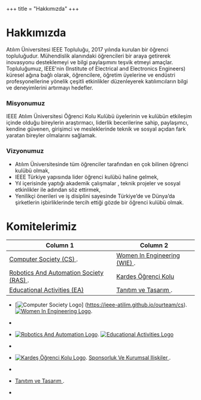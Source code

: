 +++
title = "Hakkımızda"
+++

# Hakkımızda

Atılım Üniversitesi IEEE Topluluğu, 2017 yılında kurulan bir öğrenci topluluğudur. Mühendislik alanındaki öğrencileri bir araya getirerek inovasyonu desteklemeyi ve bilgi paylaşımını teşvik etmeyi amaçlar. Topluluğumuz, IEEE'nin (Institute of Electrical and Electronics Engineers) küresel ağına bağlı olarak, öğrencilere, öğretim üyelerine ve endüstri profesyonellerine yönelik çeşitli etkinlikler düzenleyerek katılımcıların bilgi ve deneyimlerini artırmayı hedefler.

### Misyonumuz

IEEE Atılım Üniversitesi Öğrenci Kolu Kulübü üyelerinin ve kulübün etkileşim içinde
olduğu bireylerin araştırmacı, liderlik becerilerine sahip, paylaşımcı, kendine güvenen,
girişimci ve mesleklerinde teknik ve sosyal açıdan fark yaratan bireyler olmalarını sağlamak.

### Vizyonumuz

- Atılım Üniversitesinde tüm öğrenciler tarafından en çok bilinen öğrenci kulübü olmak,
- IEEE Türkiye yapısında lider öğrenci kulübü haline gelmek,
- Yıl içerisinde yaptığı akademik çalışmalar , teknik projeler ve sosyal etkinlikler ile
adından söz ettirmek,
- Yenilikçi önerileri ve iş disiplini sayesinde Türkiye’de ve Dünya’da şirketlerin
işbirliklerinde tercih ettiği gözde bir öğrenci kulübü olmak.

# Komitelerimiz


| Column 1 | Column 2 |
| -------- | -------- |
| [Computer Society (CS) ](https://ieee-atilim.github.io/ourteam/wie).      | [Women In Engineering (WIE) ](https://ieee-atilim.github.io/ourteam/wie).    | 
| [Robotics And Automation Society (RAS) ](https://ieee-atilim.github.io/ourteam/ras).| [Kardeş Öğrenci Kolu](https://ieee-atilim.github.io/ourteam/kok)   |
| [Educational Activities (EA) ](https://ieee-atilim.github.io/ourteam/ea) | [Tanıtım ve Tasarım ](https://ieee-atilim.github.io/ourteam/tt).

 


- [![Computer Society Logo](/img/comittee_logo/cs_logo.png)] (https://ieee-atilim.github.io/ourteam/cs).  [![Women In Engineering Logo](/img/comittee_logo/wie_logo.png)](https://ieee-atilim.github.io/ourteam/wie).

- 

- [![Robotics And Automation Logo](/img/comittee_logo/ras_logo.png)](https://ieee-atilim.github.io/ourteam/ras).  [![Educational Activities Logo](/img/comittee_logo/ea_logo.png)](https://ieee-atilim.github.io/ourteam/ea)

-

- [![Kardeş Öğrenci Kolu Logo](/img/comittee_logo/kok.png)](https://ieee-atilim.github.io/ourteam/kok). [Sponsorluk Ve Kurumsal Ilişkiler ](https://ieee-atilim.github.io/ourteam/sk).

- 

- [Tanıtım ve Tasarım ](https://ieee-atilim.github.io/ourteam/tt).

-  
